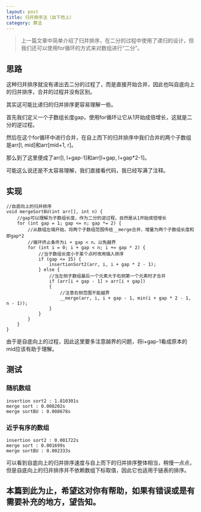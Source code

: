 ```yaml
---
layout: post
title: 归并排序法（自下而上）
category: 算法
---
```


> 上一篇文章中简单介绍了归并排序，在二分的过程中使用了递归的设计，但我们还可以使用for循环的方式来对数组进行“二分”。

## 思路

这种归并排序就没有递出去二分的过程了，而是直接开始合并，因此也叫自底向上的归并排序，合并的过程并没有区别。

其实这可能比递归的归并排序更容易理解一些。

首先我们定义一个子数组长度gap，使用for循环让它从1开始成倍增长，这就是二分的逆过程。

然后在这个for循环中进行合并，在自上而下的归并排序中我们合并的两个子数组是arr[l, mid]和arr[mid+1, r]。

那么到了这里便成了arr[l, l+gap-1]和arr[l+gap, l+gap*2-1]。

可能这么说还是不太容易理解，我们直接看代码，我已经写满了注释。

## 实现

```
//自底向上的归并排序
void mergeSortBU(int arr[], int n) {
    //gap可以理解为子数组长度，作为二分的逆过程，自然是从1开始成倍增长
    for (int gap = 1; gap <= n; gap *= 2) {
        //从数组左端开始，将两个子数组范围传给__merge合并，增量为两个子数组长度和即gap*2
        //循环终止条件为i + gap < n，以免越界
        for (int i = 0; i + gap < n; i += gap * 2) {
            //当子数组长度小于某个点时改用插入排序
            if (gap <= 15) {
                insertionSort2(arr, i, i + gap * 2 - 1);
            } else {
                //当左侧子数组最后一个元素大于右侧第一个元素时才合并
                if (arr[i + gap - 1] > arr[i + gap])
                {
                    //注意右侧范围不能越界
                    __merge(arr, i, i + gap - 1, min(i + gap * 2 - 1, n - 1));
                }
            }
        }
    }
}
```

由于是自底向上的过程，因此这里要多注意越界的问题，将i+gap-1看成原本的mid应该有助于理解。

## 测试

### 随机数组

```
insertion sort2 : 1.810301s
merge sort : 0.008202s
merge sortBU : 0.008678s
```

### 近乎有序的数组

```
insertion sort2 : 0.001722s
merge sort : 0.001699s
merge sortBU : 0.002333s
```

可以看到自底向上的归并排序速度与自上而下的归并排序整体相当，稍慢一点点，但是自底向上的归并排序并不依赖数组下标取值，因此它也适用于链表的排序。

## 本篇到此为止，希望这对你有帮助，如果有错误或是有需要补充的地方，望告知。


